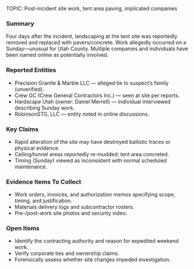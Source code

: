 TOPIC: Post-incident site work, tent area paving, implicated companies

### Summary
Four days after the incident, landscaping at the tent site was reportedly removed and replaced with pavers/concrete. Work allegedly occurred on a Sunday—unusual for Utah County. Multiple companies and individuals have been named online as potentially involved.

### Reported Entities
- Precision Granite & Marble LLC — alleged tie to suspect’s family (unverified).  
- Crew GC (Crew General Contractors Inc.) — seen at site per reports.  
- Hardscape Utah (owner: Daniel Merrell) — individual interviewed describing Sunday work.  
- RobinsonSTG, LLC — entity noted in online discussions.  

### Key Claims
- Rapid alteration of the site may have destroyed ballistic traces or physical evidence.  
- Ceiling/tunnel areas reportedly re-mudded; tent area concreted.  
- Timing (Sunday) viewed as inconsistent with normal scheduled maintenance.

### Evidence Items To Collect
- Work orders, invoices, and authorization memos specifying scope, timing, and justification.  
- Materials delivery logs and subcontractor rosters.  
- Pre-/post-work site photos and security video.  

### Open Items
- Identify the contracting authority and reason for expedited weekend work.  
- Verify corporate ties and ownership claims.  
- Forensically assess whether site changes impeded investigation.

